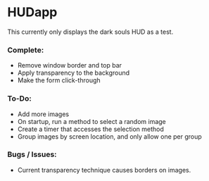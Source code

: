 # HUDapp
This currently only displays the dark souls HUD as a test.

### Complete:
- Remove window border and top bar
- Apply transparency to the background
- Make the form click-through

### To-Do:
- Add more images
- On startup, run a method to select a random image
- Create a timer that accesses the selection method
- Group images by screen location, and only allow one per group

### Bugs / Issues:
- Current transparency technique causes borders on images.
